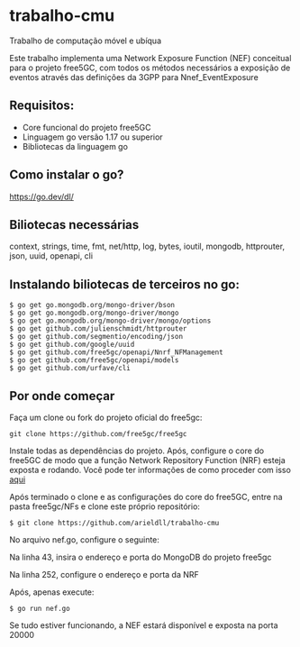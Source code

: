 # trabalho-cmu
Trabalho de computação móvel e ubíqua

Este trabalho implementa uma Network Exposure Function (NEF) conceitual para o projeto free5GC, com todos os métodos necessários a exposição de eventos através das definições da 3GPP para Nnef_EventExposure

## Requisitos: 
- Core funcional do projeto free5GC
- Linguagem go versão 1.17 ou superior 
- Bibliotecas da linguagem go 

## Como instalar o go? 
https://go.dev/dl/

## Biliotecas necessárias
context, strings, time, fmt, net/http, log, bytes, ioutil, mongodb, httprouter, json, uuid, openapi, cli

## Instalando biliotecas de terceiros no go:
```
$ go get go.mongodb.org/mongo-driver/bson
$ go get go.mongodb.org/mongo-driver/mongo
$ go get go.mongodb.org/mongo-driver/mongo/options
$ go get github.com/julienschmidt/httprouter
$ go get github.com/segmentio/encoding/json
$ go get github.com/google/uuid
$ go get github.com/free5gc/openapi/Nnrf_NFManagement
$ go get github.com/free5gc/openapi/models
$ go get github.com/urfave/cli
```


## Por onde começar

Faça um clone ou fork do projeto oficial do free5gc: 
```
git clone https://github.com/free5gc/free5gc
```

Instale todas as dependências do projeto. Após, configure o core do free5GC de modo que a função Network Repository Function (NRF) esteja exposta e rodando. Você pode ter informações de como proceder com isso <a href="https://github.com/free5gc/free5gc/wiki">aqui</a>

Após terminado o clone e as configurações do core do free5GC, entre na pasta free5gc/NFs e clone este próprio repositório:  

```
$ git clone https://github.com/arieldll/trabalho-cmu
```

No arquivo nef.go, configure o seguinte: 

Na linha 43, insira o endereço e porta do MongoDB do projeto free5gc

Na linha 252, configure o endereço e porta da NRF

Após, apenas execute: 

```
$ go run nef.go
```

Se tudo estiver funcionando, a NEF estará disponível e exposta na porta 20000





